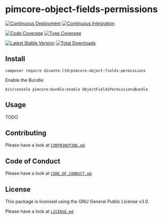 # pimcore-object-fields-permissions

[![Continuous Deployment](https://github.com/divante-ltd/pimcore-object-fields-permissions/workflows/Continuous%20Deployment/badge.svg)](https://github.com/divante-ltd/pimcore-object-fields-permissions/actions)
[![Continuous Integration](https://github.com/divante-ltd/pimcore-object-fields-permissions/workflows/Continuous%20Integration/badge.svg)](https://github.com/divante-ltd/pimcore-object-fields-permissions/actions)

[![Code Coverage](https://codecov.io/gh/divante-ltd/pimcore-object-fields-permissions/branch/master/graph/badge.svg)](https://codecov.io/gh/divante-ltd/pimcore-object-fields-permissions)
[![Type Coverage](https://shepherd.dev/github/divante-ltd/pimcore-object-fields-permissions/coverage.svg)](https://shepherd.dev/github/divante-ltd/pimcore-object-fields-permissions)

[![Latest Stable Version](https://poser.pugx.org/divante-ltd/pimcore-object-fields-permissions/v/stable)](https://packagist.org/packages/divante-ltd/pimcore-object-fields-permissions)
[![Total Downloads](https://poser.pugx.org/divante-ltd/pimcore-object-fields-permissions/downloads)](https://packagist.org/packages/divante-ltd/pimcore-object-fields-permissions)

## Install

```
composer require divante-ltd/pimcore-object-fields-permissions
```

Enable the Bundle:
```
bin/console pimcore:bundle:enable ObjectFieldsPermissionsBundle

```
## Usage

TODO

## Contributing

Please have a look at [`CONTRIBUTING.md`](.github/CONTRIBUTING.md).

## Code of Conduct

Please have a look at [`CODE_OF_CONDUCT.md`](.github/CODE_OF_CONDUCT.md).

## License

This package is licensed using the GNU General Public License v3.0.

Please have a look at [`LICENSE.md`](LICENSE.md).
